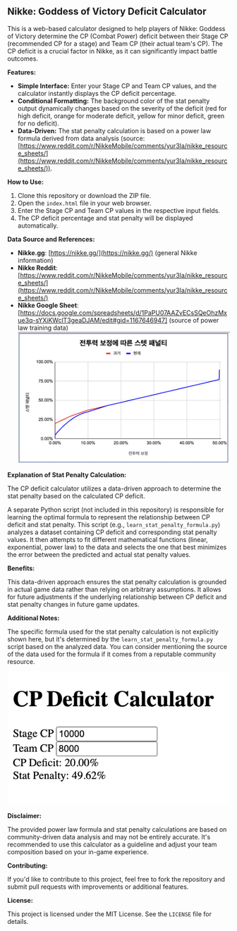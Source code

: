 ## Nikke: Goddess of Victory Deficit Calculator

This is a web-based calculator designed to help players of Nikke: Goddess of Victory determine the CP (Combat Power) deficit between their Stage CP (recommended CP for a stage) and Team CP (their actual team's CP). The CP deficit is a crucial factor in Nikke, as it can significantly impact battle outcomes.

**Features:**

- **Simple Interface:** Enter your Stage CP and Team CP values, and the calculator instantly displays the CP deficit percentage.
- **Conditional Formatting:** The background color of the stat penalty output dynamically changes based on the severity of the deficit (red for high deficit, orange for moderate deficit, yellow for minor deficit, green for no deficit).
- **Data-Driven:** The stat penalty calculation is based on a power law formula derived from data analysis (source: [https://www.reddit.com/r/NikkeMobile/comments/yur3la/nikke_resource_sheets/](https://www.reddit.com/r/NikkeMobile/comments/yur3la/nikke_resource_sheets/)).

**How to Use:**

1. Clone this repository or download the ZIP file.
2. Open the `index.html` file in your web browser.
3. Enter the Stage CP and Team CP values in the respective input fields.
4. The CP deficit percentage and stat penalty will be displayed automatically.

**Data Source and References:**

- **Nikke.gg**: [https://nikke.gg/](https://nikke.gg/) (general Nikke information)
- **Nikke Reddit**: [https://www.reddit.com/r/NikkeMobile/comments/yur3la/nikke_resource_sheets/](https://www.reddit.com/r/NikkeMobile/comments/yur3la/nikke_resource_sheets/)
- **Nikke Google Sheet**: [https://docs.google.com/spreadsheets/d/1PaPU07AAZvECsSQeOhzMxue3q-sYXiKWclT3geaDJAM/edit#gid=1167646947] (source of power law training data)
![Nikke Deficit Calculator](stat_penalty.png)


**Explanation of Stat Penalty Calculation:**

The CP deficit calculator utilizes a data-driven approach to determine the stat penalty based on the calculated CP deficit.

A separate Python script (not included in this repository) is responsible for learning the optimal formula to represent the relationship between CP deficit and stat penalty. This script (e.g., `learn_stat_penalty_formula.py`) analyzes a dataset containing CP deficit and corresponding stat penalty values. It then attempts to fit different mathematical functions (linear, exponential, power law) to the data and selects the one that best minimizes the error between the predicted and actual stat penalty values.

**Benefits:**

This data-driven approach ensures the stat penalty calculation is grounded in actual game data rather than relying on arbitrary assumptions. It allows for future adjustments if the underlying relationship between CP deficit and stat penalty changes in future game updates.

**Additional Notes:**

The specific formula used for the stat penalty calculation is not explicitly shown here, but it's determined by the `learn_stat_penalty_formula.py` script based on the analyzed data. You can consider mentioning the source of the data used for the formula if it comes from a reputable community resource.

  ![Nikke Deficit Calculator](example_screen.png)

**Disclaimer:**

The provided power law formula and stat penalty calculations are based on community-driven data analysis and may not be entirely accurate. It's recommended to use this calculator as a guideline and adjust your team composition based on your in-game experience.

**Contributing:**

If you'd like to contribute to this project, feel free to fork the repository and submit pull requests with improvements or additional features.

**License:**

This project is licensed under the MIT License.  See the `LICENSE` file for details.


